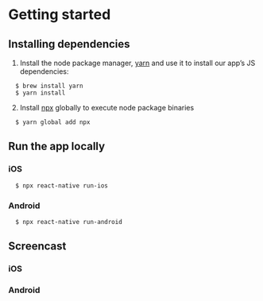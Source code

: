 # Getting started
## Installing dependencies
1. Install the node package manager, [yarn](https://yarnpkg.com/) and use it to install our app’s JS dependencies:
```
  $ brew install yarn
  $ yarn install
```

2. Install [npx](https://github.com/npm/npx#readme) globally to execute node package binaries
```
  $ yarn global add npx
```


## Run the app locally
### iOS
```
  $ npx react-native run-ios
```

### Android
```
  $ npx react-native run-android
```


## Screencast
### iOS

### Android
